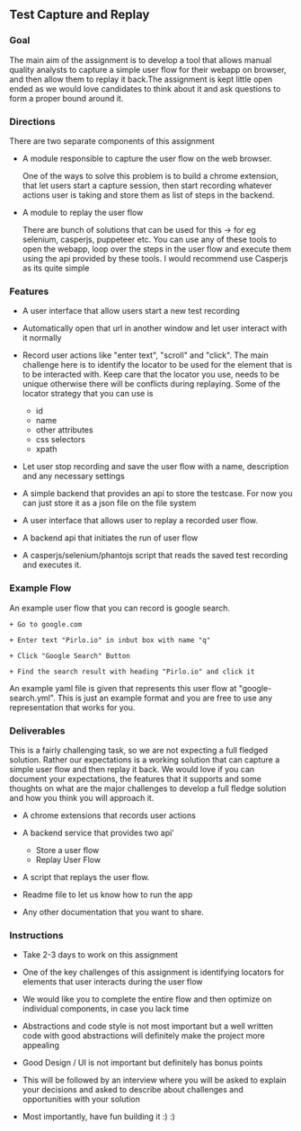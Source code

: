 ## Test Capture and Replay

### Goal

The main aim of the assignment is to develop a tool that allows manual quality analysts to capture a simple user flow for their webapp on browser, and then allow them to replay it back.The assignment is kept little open ended as we would love candidates to think about it and ask questions to form a proper bound around it.

### Directions

There are two separate components of this assignment

- A module responsible to capture the user flow on the web browser.

  One of the ways to solve this problem is to build a chrome extension, that let users start a capture session, then start recording whatever actions user is taking and store them as list of steps in the backend.

- A module to replay the user flow

  There are bunch of solutions that can be used for this -> for eg selenium, casperjs, puppeteer etc. You can use any of these tools to open the webapp, loop over the steps in the user flow and execute them using the api provided by these tools. I would recommend use Casperjs as its quite simple

### Features

- A user interface that allow users start a new test recording

- Automatically open that url in another window and let user interact with it normally

- Record user actions like "enter text", "scroll" and "click". The main challenge here is to identify the locator to be used for the element that is to be interacted with. Keep care that the locator you use, needs to be unique otherwise there will be conflicts during replaying. Some of the locator strategy that you can use is

  - id
  - name
  - other attributes
  - css selectors
  - xpath

- Let user stop recording and save the user flow with a name, description and any necessary settings

- A simple backend that provides an api to store the testcase. For now you can just store it as a json file on the file system

- A user interface that allows user to replay a recorded user flow.

- A backend api that initiates the run of user flow

- A casperjs/selenium/phantojs script that reads the saved test recording and executes it.

### Example Flow

An example user flow that you can record is google search.

    + Go to google.com

    + Enter text "Pirlo.io" in inbut box with name "q"

    + Click "Google Search" Button

    + Find the search result with heading "Pirlo.io" and click it

An example yaml file is given that represents this user flow at "google-search.yml". This is just an example format and you are free to use any representation that works for you.

### Deliverables

This is a fairly challenging task, so we are not expecting a full fledged solution. Rather our expectations is a working solution that can capture a simple user flow and then replay it back. We would love if you can document your expectations, the features that it supports and some thoughts on what are the major challenges to develop a full fledge solution and how you think you will approach it.

- A chrome extensions that records user actions

- A backend service that provides two api'

  - Store a user flow
  - Replay User Flow

- A script that replays the user flow.

- Readme file to let us know how to run the app

- Any other documentation that you want to share.

### Instructions

- Take 2-3 days to work on this assignment

- One of the key challenges of this assignment is identifying locators for elements that user interacts during the user flow

- We would like you to complete the entire flow and then optimize on individual components, in case you lack time

- Abstractions and code style is not most important but a well written code with good abstractions will definitely make the project more appealing

- Good Design / UI is not important but definitely has bonus points

- This will be followed by an interview where you will be asked to explain your decisions and asked to describe about challenges and opportunities with your solution

- Most importantly, have fun building it :) :)
